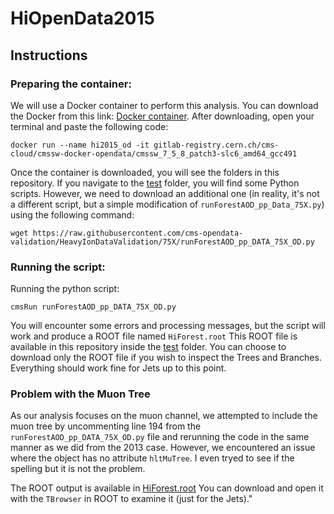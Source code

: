 # HiOpenData2015

## Instructions

### Preparing the container:

We will use a Docker container to perform this analysis. You can download the Docker from this link: [Docker container](https://www.docker.com/products/docker-desktop/). After downloading, open your terminal and paste the following code:

  ```
  docker run --name hi2015_od -it gitlab-registry.cern.ch/cms-cloud/cmssw-docker-opendata/cmssw_7_5_8_patch3-slc6_amd64_gcc491
  ```
Once the container is downloaded, you will see the folders in this repository. If you navigate to the [test](HeavyIonsAnalysis/JetAnalysis/test) folder, you will find some Python scripts. However, we need to download an additional one (in reality, it's not a different script, but a simple modification of `runForestAOD_pp_Data_75X.py`) using the following command:

```
wget https://raw.githubusercontent.com/cms-opendata-validation/HeavyIonDataValidation/75X/runForestAOD_pp_DATA_75X_OD.py

```

### Running the script:

Running the python script:

```
cmsRun runForestAOD_pp_DATA_75X_OD.py
```

You will encounter some errors and processing messages, but the script will work and produce a ROOT file named `HiForest.root` This ROOT file is available in this repository inside the [test](HeavyIonsAnalysis/JetAnalysis/test) folder. You can choose to download only the ROOT file if you wish to inspect the Trees and Branches. Everything should work fine for Jets up to this point.
  

### Problem with the Muon Tree

As our analysis focuses on the muon channel, we attempted to include the muon tree by uncommenting line 194 from the `runForestAOD_pp_DATA_75X_OD.py` file and rerunning the code in the same manner as we did from the 2013 case. However, we encountered an issue where the object has no attribute `hltMuTree`. I even tryed to see if the spelling but it is not the problem. 

The ROOT output is available in [HiForest.root](HeavyIonsAnalysis) You can download and open it with the `TBrowser` in ROOT to examine it (just for the Jets)."


